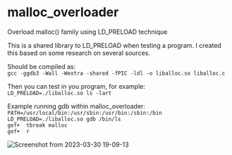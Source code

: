 # malloc_overloader
Overload malloc() family using LD_PRELOAD technique

This is a shared library to LD_PRELOAD when testing a program. I created this based on some research on several sources.

Should be compiled as:  
`gcc -ggdb3 -Wall -Wextra -shared -fPIC -ldl -o liballoc.so liballoc.c`

Then you can test in you program, for example:  
`LD_PRELOAD=./liballoc.so ls -lart`

Example running gdb within malloc_overloader:  
`PATH=/usr/local/bin:/usr/sbin:/usr/bin:/sbin:/bin LD_PRELOAD=./liballoc.so gdb /bin/ls`  
`gef➤  tbreak malloc`  
`gef➤  r`


![Screenshot from 2023-03-30 19-09-13](https://user-images.githubusercontent.com/8737680/228912701-c843993f-167c-4165-ab8b-398f8f0e769c.png)
